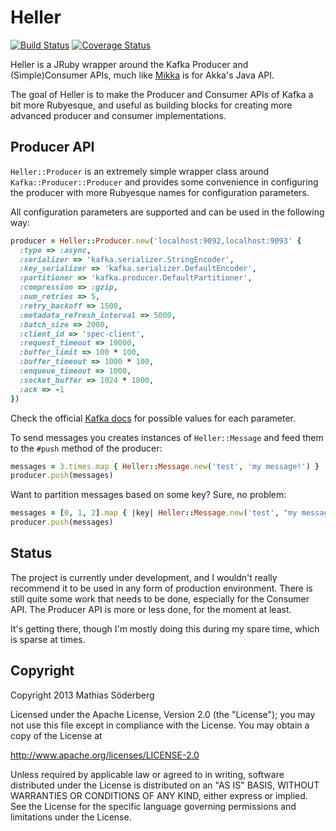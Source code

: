 # Heller

[![Build Status](https://travis-ci.org/mthssdrbrg/heller.png?branch=master)](https://travis-ci.org/mthssdrbrg/heller)
[![Coverage Status](https://coveralls.io/repos/mthssdrbrg/heller/badge.png?branch=master)](https://coveralls.io/r/mthssdrbrg/heller?branch=master)

Heller is a JRuby wrapper around the Kafka Producer and (Simple)Consumer
APIs, much like [Mikka](https://github.com/iconara/mikka) is for Akka's Java API.

The goal of Heller is to make the Producer and Consumer APIs of Kafka a bit more
Rubyesque, and useful as building blocks for creating more advanced producer and
consumer implementations.

## Producer API

```Heller::Producer``` is an extremely simple wrapper class around
```Kafka::Producer::Producer``` and provides some convenience in configuring the
producer with more Rubyesque names for configuration parameters.

All configuration parameters are supported and can be used in the following way:

```ruby
producer = Heller::Producer.new('localhost:9092,localhost:9093' {
  :type => :async,
  :serializer => 'kafka.serializer.StringEncoder',
  :key_serializer => 'kafka.serializer.DefaultEncoder',
  :partitioner => 'kafka.producer.DefaultPartitioner',
  :compression => :gzip,
  :num_retries => 5,
  :retry_backoff => 1500,
  :metadata_refresh_interval => 5000,
  :batch_size => 2000,
  :client_id => 'spec-client',
  :request_timeout => 10000,
  :buffer_limit => 100 * 100,
  :buffer_timeout => 1000 * 100,
  :enqueue_timeout => 1000,
  :socket_buffer => 1024 * 1000,
  :ack => -1
})
```

Check the official [Kafka docs](http://kafka.apache.org/documentation.html#producerapi) for possible values for each parameter.

To send messages you creates instances of ```Heller::Message``` and feed them to the
```#push``` method of the producer:

```ruby
messages = 3.times.map { Heller::Message.new('test', 'my message!') }
producer.push(messages)
```

Want to partition messages based on some key? Sure, no problem:

```ruby
messages = [0, 1, 2].map { |key| Heller::Message.new('test', "my message using #{key} as key!", key.to_s) }
producer.push(messages)
```

## Status

The project is currently under development, and I wouldn't really recommend it
to be used in any form of production environment.
There is still quite some work that needs to be done, especially for the Consumer API.
The Producer API is more or less done, for the moment at least.

It's getting there, though I'm mostly doing this during my spare time, which is
sparse at times.

## Copyright

Copyright 2013 Mathias Söderberg

Licensed under the Apache License, Version 2.0 (the "License"); you may not use
this file except in compliance with the License. You may obtain a copy of the
License at

http://www.apache.org/licenses/LICENSE-2.0

Unless required by applicable law or agreed to in writing, software distributed
under the License is distributed on an "AS IS" BASIS, WITHOUT WARRANTIES OR
CONDITIONS OF ANY KIND, either express or implied. See the License for the
specific language governing permissions and limitations under the License.